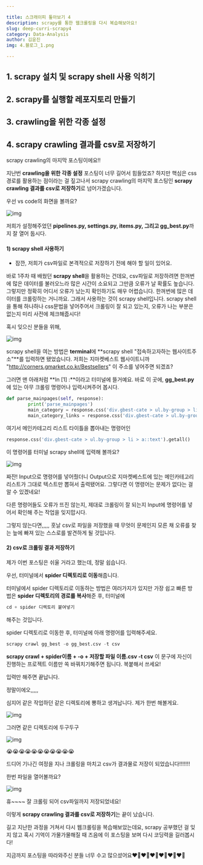 ```yaml
---

title: 스크래이피 톺아보기 4
description: scrapy를 통한 웹크롤링을 다시 복습해보아요!
slug: deep-curri-scrapy4
category: Data-Analysis
author: 김윤진
img: 4.블로그_1.png

---
```


## 1. scrapy 설치 및 scrapy shell 사용 익히기

## 2. scrapy를 실행할 레포지토리 만들기

## 3. crawling을 위한 각종 설정

## 4. scrapy crawling 결과를 csv로 저장하기

scrapy crawling의 마지막 포스팅이에요!!

지난번 **crawling을 위한 각종 설정** 포스팅이 너무 길어서 힘들었죠? 하지만 핵심은 css경로를 활용하는 점이라는 걸 짚고나서 scrapy crawling의 마지막 포스팅인 **scrapy crawling 결과를 csv로 저장하기**로 넘어가겠습니다.



우선 vs code의 화면을 볼까요? 

![img](/deep-curri-scrapy4/4.블로그_1.png)

저희가 설정해주었던 **pipelines.py, settings.py, items.py, 그리고 gg_best.py**까지 잘 열어 둡시다. 



#### 1) scrapy shell 사용하기

* 잠깐, 저희가 csv파일로 본격적으로 저장하기 전에 해야 할 일이 있어요. 

바로 1주차 때 배웠던 **scrapy shell**을 활용하는 건데요, csv파일로 저장하려면 한꺼번에 많은 데이터를 불러오느라 많은 시간이 소요되고 그만큼 오류가 날 확률도 높습니다. 그렇지만 정확히 어디서 오류가 났는지 확인하기도 매우 어렵습니다. 한꺼번에 많은 데이터를 크롤링하는 거니까요. 그래서 사용하는 것이 scrapy shell입니다. scrapy shell을 통해 하나하나 css문법을 넣어주어서 크롤링이 잘 되고 있는지, 오류가 나는 부분은 없는지 미리 사전에 체크해줍시다! 

혹시 잊으신 분들을 위해,

![img](/deep-curri-scrapy4/4.블로그_2.png)

scrapy shell을 여는 방법은 **terminal**에 **scrapy shell "접속하고자하는 웹사이트주소"**를 입력하면 됐었습니다. 저희는 지마켓베스트 웹사이트니까 "http://corners.gmarket.co.kr/Bestsellers" 이 주소를 넣어주면 되겠죠?

그러면 맨 아래처럼 **In [1] :**이라고 터미널에 뜰거예요. 바로 이 곳에, **gg_best.py**에 있는 아무 크롤링 명령어나 입력시켜주어 봅시다. 

```python
def parse_mainpages(self, response):
        print('parse_mainpages')
        main_category = response.css('div.gbest-cate > ul.by-group > li > a::text').getall()
        main_category_links = response.css('div.gbest-cate > ul.by-group > li > a::attr(href)').getall()
```

여기서 메인카테고리 리스트 타이틀을 뽑아내는 명령어인 

```python
response.css('div.gbest-cate > ul.by-group > li > a::text').getall()
```

이 명령어를 터미널 scrapy shell에 입력해 볼까요?

![img](/deep-curri-scrapy4/4.블로그_3.png)

짜잔! Input으로 명령어를 넣어줬더니 Output으로 지마켓베스트에 있는 메인카테고리 리스트가 그대로 텍스트만 뽑혀서 출력됐어요. 그렇다면 이 명령어는 문제가 없다는 걸 알 수 있겠네요!

다른 명령어들도 오류가 뜨진 않는지, 제대로 크롤링이 잘 되는지 Input에 명령어를 넣어서 확인해 주는 작업을 잊지맙시다. 

그렇지 않는다면,,,,, 훗날 csv로 파일을 저장했을 때 무엇이 문제인지 모른 채 오류를 찾는 늪에 빠져 있는 스스로를 발견하게 될 것입니다.



#### 2) csv로 크롤링 결과 저장하기

제가 이번 포스팅은 쉬울 거라고 했는데, 정말 쉽습니다.

우선, 터미널에서 **spider 디렉토리로 이동**해줍니다.

터미널에서 spider 디렉토리로 이동하는 방법은 여러가지가 있지만 가장 쉽고 빠른 방법은 **spider 디렉토리의 경로를 복사**해준 후, 터미널에 

```python
cd + spider 디렉토리 붙여넣기
```

해주는 것입니다. 

spider 디렉토리로 이동한 후, 터미널에 아래 명령어를 입력해주세요. 

```python
scrapy crawl gg_best -o gg_best.csv -t csv
```

**scrapy crawl + spider이름 + -o + 저장할 파일 이름.csv -t csv** 이 문구에 자신이 진행하는 프로젝트 이름만 쏙 바꿔치기해주면 됩니다. 복붙해서 쓰세요!

입력만 해주면 끝납니다. 

정말이에오,,,,,

심지어 같은 작업하던 같은 디렉토리에 뿅하고 생겨납니다. 제가 한번 해볼게요.

![img](/deep-curri-scrapy4/4.블로그_4.png)

그러면 같은 디렉토리에 두구두구

![img](/deep-curri-scrapy4/4.블로그_5.png)

😭😭😭😭😭😭😭😭😭😭😭

드디어 기나긴 여정을 지나 크롤링을 마치고 csv가 결과물로 저장이 되었습니다!!!!!!!

한번 파일을 열어볼까요?

![img](/deep-curri-scrapy4/4.블로그_6.png)

휴~~~~ 잘 크롤링 되어 csv파일까지 저장되었네요!

이렇게 **scrapy crawling 결과를 csv로 저장하기**는 끝이 났습니다. 



길고 지난한 과정을 거쳐서 다시 웹크롤링을 복습해보았는데요, scrapy 공부했던 걸 잊지 않고 혹시 기억이 가물가물해질 때 즈음에 이 포스팅을 보며 다시 코딩력을 길러봅시다! 

지금까지 포스팅을 따라와주신 분들 너무 수고 많으셨어요❤️‍🔥❤️‍🔥❤️‍🔥❤️‍🔥❤️‍🔥❤️‍🔥


